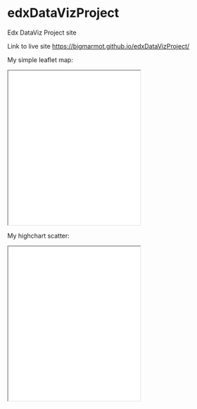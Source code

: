 # edxDataVizProject
Edx DataViz Project site

Link to live site https://bigmarmot.github.io/edxDataVizProject/

My simple leaflet map:
<iframe width=”90%” height="350" seamless frameboarder= "0" src=”https://bigmarmot.github.io/leaflet-map-simple”></iframe>

My highchart scatter:
<iframe width=”90%” height=350 src=”https://bigmarmot.github.io/highcharts-scatter-csv”></iframe>
